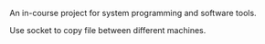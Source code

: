 An in-course project for system programming and software tools.

Use socket to copy file between different machines.
